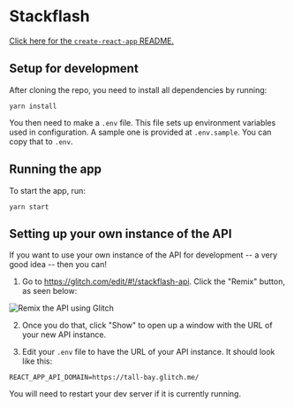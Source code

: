 # Stackflash

[Click here for the `create-react-app` README.](README.cra.md)

## Setup for development

After cloning the repo, you need to install all dependencies by running:

```
yarn install
```

You then need to make a `.env` file. This file sets up environment variables used in configuration. A sample one is provided at `.env.sample`. You can copy that to `.env`.

## Running the app

To start the app, run:

```
yarn start
```

## Setting up your own instance of the API

If you want to use your own instance of the API for development -- a very good idea -- then you can!

1. Go to https://glitch.com/edit/#!/stackflash-api. Click the "Remix" button, as seen below:

![Remix the API using Glitch](docs/remix-api.png)

2. Once you do that, click "Show" to open up a window with the URL of your new API instance.

3. Edit your `.env` file to have the URL of your API instance. It should look like this:

```
REACT_APP_API_DOMAIN=https://tall-bay.glitch.me/
```

You will need to restart your dev server if it is currently running.
